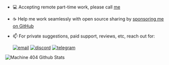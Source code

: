 - 💻 Accepting remote part-time work, please call [me](mailto:gngppz@gmail.com)
- ☕️ Help me work seamlessly with open source sharing by [sponsoring me on GitHub](https://github.com/0x676e67/gngpp/blob/main/SPONSOR.md)
- 📫 For private suggestions, paid support, reviews, etc, reach out for:

  [![email](https://img.shields.io/badge/Gmail-green??style=flat-square&logo=gmail&logoColor=FFFFFF&labelColor=3A3B3C&color=62F1CD)](mailto:gngppz@gmail.com)
  [![discord](https://img.shields.io/badge/Discord-blue?color=white&logo=discord&logoColor=blue)](https://discordapp.com/users/1095532802314870894)
  [![tеlеgrаm](https://img.shields.io/badge/Telegram-red?color=white&logo=telegram&logoColor=black)](https://t.me/Ox676e67)

<!-- <img alt="Machine404 Top Languages" src="https://github-readme-stats.vercel.app/api/top-langs/?username=0x676e67&langs_count=20&count_private=true&layout=compact&theme=react&hide_border=true&bg_color=0D1117&hide=less,nix,dockerfile,lua,cmake,SourcePawn,Roff,Assembly,Makefile,Shell,javascript,html,css,vue,scss,plpgsql,typescript" /> -->

<img alt="Machine 404 Github Stats" src="https://github-readme-stats.vercel.app/api?username=0x676e67&count_private=true&include_all_commits=false&theme=react&hide_border=true&bg_color=0D1117" />
